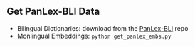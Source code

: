 ## Get PanLex-BLI Data

- Bilingual Dictionaries: download from the [PanLex-BLI](https://github.com/cambridgeltl/panlex-bli) repo
- Monlingual Embeddings: ```python get_panlex_embs.py```
